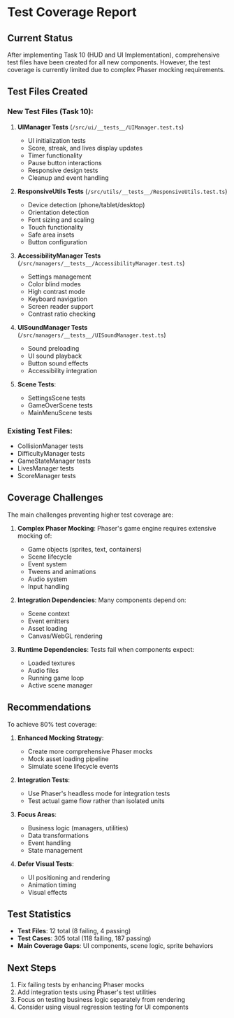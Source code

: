 # Test Coverage Report

## Current Status

After implementing Task 10 (HUD and UI Implementation), comprehensive test files have been created for all new components. However, the test coverage is currently limited due to complex Phaser mocking requirements.

## Test Files Created

### New Test Files (Task 10):
1. **UIManager Tests** (`/src/ui/__tests__/UIManager.test.ts`)
   - UI initialization tests
   - Score, streak, and lives display updates
   - Timer functionality
   - Pause button interactions
   - Responsive design tests
   - Cleanup and event handling

2. **ResponsiveUtils Tests** (`/src/utils/__tests__/ResponsiveUtils.test.ts`)
   - Device detection (phone/tablet/desktop)
   - Orientation detection
   - Font sizing and scaling
   - Touch functionality
   - Safe area insets
   - Button configuration

3. **AccessibilityManager Tests** (`/src/managers/__tests__/AccessibilityManager.test.ts`)
   - Settings management
   - Color blind modes
   - High contrast mode
   - Keyboard navigation
   - Screen reader support
   - Contrast ratio checking

4. **UISoundManager Tests** (`/src/managers/__tests__/UISoundManager.test.ts`)
   - Sound preloading
   - UI sound playback
   - Button sound effects
   - Accessibility integration

5. **Scene Tests**:
   - SettingsScene tests
   - GameOverScene tests  
   - MainMenuScene tests

### Existing Test Files:
- CollisionManager tests
- DifficultyManager tests
- GameStateManager tests
- LivesManager tests
- ScoreManager tests

## Coverage Challenges

The main challenges preventing higher test coverage are:

1. **Complex Phaser Mocking**: Phaser's game engine requires extensive mocking of:
   - Game objects (sprites, text, containers)
   - Scene lifecycle
   - Event system
   - Tweens and animations
   - Audio system
   - Input handling

2. **Integration Dependencies**: Many components depend on:
   - Scene context
   - Event emitters
   - Asset loading
   - Canvas/WebGL rendering

3. **Runtime Dependencies**: Tests fail when components expect:
   - Loaded textures
   - Audio files
   - Running game loop
   - Active scene manager

## Recommendations

To achieve 80% test coverage:

1. **Enhanced Mocking Strategy**:
   - Create more comprehensive Phaser mocks
   - Mock asset loading pipeline
   - Simulate scene lifecycle events

2. **Integration Tests**:
   - Use Phaser's headless mode for integration tests
   - Test actual game flow rather than isolated units

3. **Focus Areas**:
   - Business logic (managers, utilities)
   - Data transformations
   - Event handling
   - State management

4. **Defer Visual Tests**:
   - UI positioning and rendering
   - Animation timing
   - Visual effects

## Test Statistics

- **Test Files**: 12 total (8 failing, 4 passing)
- **Test Cases**: 305 total (118 failing, 187 passing)
- **Main Coverage Gaps**: UI components, scene logic, sprite behaviors

## Next Steps

1. Fix failing tests by enhancing Phaser mocks
2. Add integration tests using Phaser's test utilities
3. Focus on testing business logic separately from rendering
4. Consider using visual regression testing for UI components